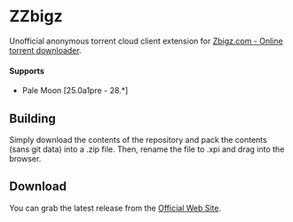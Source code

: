# ZZbigz
Unofficial anonymous torrent cloud client extension for [Zbigz.com - Online torrent downloader](https://api.zbigz.com/?ref=zhvjmkbx).

#### Supports
 * Pale Moon [25.0a1pre - 28.*]

## Building
Simply download the contents of the repository and pack the contents (sans git data) into a .zip file. Then, rename the file to .xpi and drag into the browser.

## Download
You can grab the latest release from the [Official Web Site](//realityripple.com/Software/Mozilla-Extensions/ZZbigz/).
